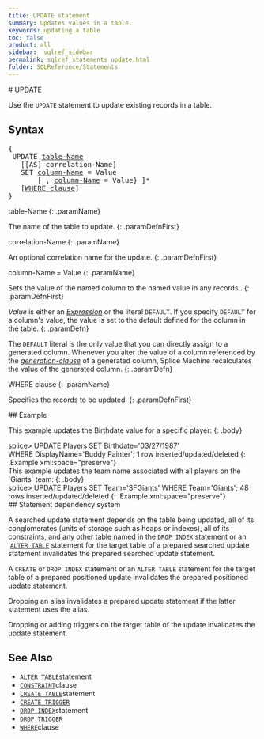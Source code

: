 ```yaml
---
title: UPDATE statement
summary: Updates values in a table.
keywords: updating a table
toc: false
product: all
sidebar:  sqlref_sidebar
permalink: sqlref_statements_update.html
folder: SQLReference/Statements
---
```

<section>
<div class="TopicContent" data-swiftype-index="true" markdown="1">
# UPDATE

Use the `UPDATE` statement to update existing records in a table.

## Syntax

<div class="fcnWrapperWide"><pre class="FcnSyntax">
{
 UPDATE <a href="sqlref_identifiers_types.html#TableName">table-Name</a>
   [[AS] correlation-Name]
   SET <a href="sqlref_identifiers_types.html#ColumnName">column-Name</a> = Value
       [ , <a href="sqlref_identifiers_types.html#ColumnName">column-Name</a> = Value} ]*
   [<a href="sqlref_clauses_where.html">WHERE clause</a>]
}</pre>

</div>
<div class="paramList" markdown="1">
table-Name
{: .paramName}

The name of the table to update.
{: .paramDefnFirst}

correlation-Name
{: .paramName}

An optional correlation name for the update.
{: .paramDefnFirst}

column-Name = Value
{: .paramName}

Sets the value of the named column to the named value in any records .
{: .paramDefnFirst}

*Value* is either an *[Expression](sqlref_expressions_about.html)* or
the literal `DEFAULT`. If you specify `DEFAULT` for a column's value,
the value is set to the default defined for the column in the table.
{: .paramDefn}

The `DEFAULT` literal is the only value that you can directly assign to
a generated column. Whenever you alter the value of a column referenced
by the *[generation-clause](sqlref_statements_generationclause.html)* of
a generated column, Splice Machine recalculates the value of the
generated column.
{: .paramDefn}

WHERE clause
{: .paramName}

Specifies the records to be updated.
{: .paramDefnFirst}

</div>
## Example

This example updates the Birthdate value for a specific player:
{: .body}

<div class="preWrapperWide" markdown="1">
    splice> UPDATE Players
       SET Birthdate='03/27/1987'
       WHERE DisplayName='Buddy Painter';
    1 row inserted/updated/deleted
{: .Example xml:space="preserve"}

</div>
This example updates the team name associated with all players on the
`Giants` team:
{: .body}

<div class="preWrapperWide" markdown="1">
    splice> UPDATE Players
       SET Team='SFGiants'
       WHERE Team='Giants';
    48 rows inserted/updated/deleted
{: .Example xml:space="preserve"}

</div>
## Statement dependency system

A searched update statement depends on the table being updated, all of
its conglomerates (units of storage such as heaps or indexes), all of
its constraints, and any other table named in the `DROP
			INDEX` statement or an &nbsp;[`ALTER
TABLE`](sqlref_statements_altertable.html) statement for the target
table of a prepared searched update statement invalidates the prepared
searched update statement.

A `CREATE` or `DROP INDEX` statement or an `ALTER TABLE` statement for
the target table of a prepared positioned update invalidates the
prepared positioned update statement.

Dropping an alias invalidates a prepared update statement if the latter
statement uses the alias.

Dropping or adding triggers on the target table of the update
invalidates the update statement.

## See Also

* [`ALTER TABLE`](sqlref_statements_altertable.html)statement
* [`CONSTRAINT`](sqlref_clauses_constraint.html)clause
* [`CREATE TABLE`](sqlref_statements_createtable.html)statement
* [`CREATE TRIGGER`](sqlref_statements_createtrigger.html)
* [`DROP INDEX`](sqlref_statements_dropindex.html)statement
* [`DROP TRIGGER`](sqlref_statements_droptrigger.html)
* [`WHERE`](sqlref_clauses_where.html)clause

</div>
</section>
